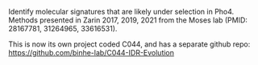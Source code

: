 Identify molecular signatures that are likely under selection in Pho4. Methods presented in Zarin 2017, 2019, 2021 from the Moses lab (PMID: 28167781, 31264965, 33616531).

This is now its own project coded C044, and has a separate github repo: https://github.com/binhe-lab/C044-IDR-Evolution
